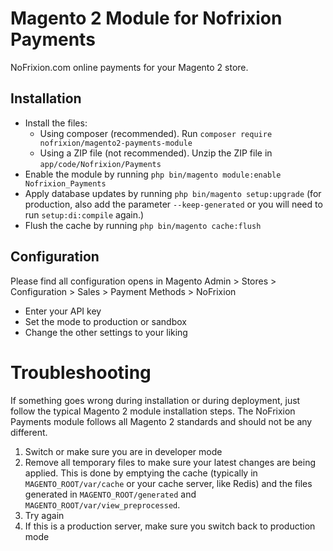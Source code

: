 # Magento 2 Module for Nofrixion Payments

NoFrixion.com online payments for your Magento 2 store.

## Installation

- Install the files:
  - Using composer (recommended). Run `composer require nofrixion/magento2-payments-module`
  - Using a ZIP file (not recommended). Unzip the ZIP file in `app/code/Nofrixion/Payments`
- Enable the module by running `php bin/magento module:enable Nofrixion_Payments`
- Apply database updates by running `php bin/magento setup:upgrade` (for production, also add the parameter `--keep-generated` or you will need to run `setup:di:compile` again.)
- Flush the cache by running `php bin/magento cache:flush`

## Configuration

Please find all configuration opens in Magento Admin > Stores > Configuration > Sales > Payment Methods > NoFrixion

- Enter your API key
- Set the mode to production or sandbox
- Change the other settings to your liking

# Troubleshooting
If something goes wrong during installation or during deployment, just follow the typical Magento 2 module installation steps. The NoFrixion Payments module follows all Magento 2 standards and should not be any different.

1. Switch or make sure you are in developer mode
2. Remove all temporary files to make sure your latest changes are being applied. This is done by emptying the cache (typically in `MAGENTO_ROOT/var/cache` or your cache server, like Redis) and the files generated in `MAGENTO_ROOT/generated` and `MAGENTO_ROOT/var/view_preprocessed`.
3. Try again
4. If this is a production server, make sure you switch back to production mode
